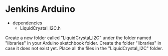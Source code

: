 # Jenkins Arduino

- dependencies
    - LiquidCrystal_I2C.h

Create a new folder called "LiquidCrystal_I2C" under the folder named "libraries" in your Arduino sketchbook folder. Create the folder "libraries" in case it does not exist yet. Place all the files in the "LiquidCrystal_I2C" folder.
